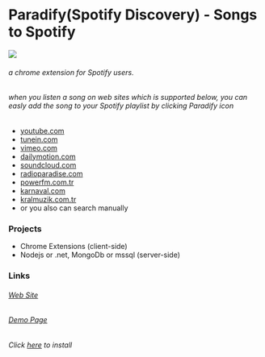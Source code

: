 # Paradify(Spotify Discovery) - Songs to Spotify

![](https://ci.appveyor.com/api/projects/status/29hx49caxvqb2b44?svg=true)

###### a chrome extension for Spotify users.
###### when you listen a song on web sites which is supported below, you can easly add the song to your Spotify playlist by clicking Paradify icon

* [youtube.com](http://www.youtube.com)
* [tunein.com](http://www.tunein.com)
* [vimeo.com](http://www.vimeo.com)
* [dailymotion.com](http://www.dailymotion.com)
* [soundcloud.com](https://soundcloud.com)
* [radioparadise.com](http://www.radioparadise.com/)
* [powerfm.com.tr](http://www.powerfm.com.tr)
* [karnaval.com](http://www.karnaval.com)
* [kralmuzik.com.tr](http://www.kralmuzik.com.tr)
* or you also can search manually

### Projects ###

* Chrome Extensions (client-side)
* Nodejs or .net, MongoDb or mssql (server-side)

### Links ###
###### [Web Site](https://www.spotifydiscovery.com/)
###### [Demo Page](https://www.spotifydiscovery.com/Search)
###### Click [here](https://chrome.google.com/webstore/detail/paradify/bocdilfmhiggklhdifohjfghbdncgele) to install
